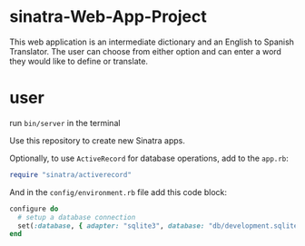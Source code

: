 # sinatra-Web-App-Project

This web application is an intermediate dictionary and an English to Spanish Translator. The user can choose from either option and can enter a word they would like to define or translate.

# user

run ```bin/server``` in the terminal

Use this repository to create new Sinatra apps. 

Optionally, to use `ActiveRecord` for database operations, add to the `app.rb`:

```ruby
require "sinatra/activerecord"
```

And in the `config/environment.rb` file add this code block:

```ruby
configure do
  # setup a database connection
  set(:database, { adapter: "sqlite3", database: "db/development.sqlite3" })
end
```
